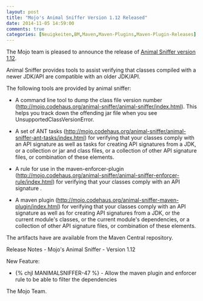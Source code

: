```yaml
---
layout: post
title: "Mojo's Animal Sniffer Version 1.12 Released"
date: 2014-11-05 14:59:00
comments: true
categories: [Neuigkeiten,BM,Maven,Maven-Plugins,Maven-Plugin-Releases]
---
```

The Mojo team is pleased to announce the release of 
[Animal Sniffer version 1.12](http://mojo.codehaus.org/animal-sniffer/).

Animal Sniffer provides tools to assist verifying that classes
compiled with a newer JDK/API are compatible with an older JDK/API.

The following tools are provided by animal sniffer:

* A command line tool to dump the class file version number
(http://mojo.codehaus.org/animal-sniffer/animal-sniffer/index.html).
This helps you track down the offending jar file when you see
UnsupportedClassVersionError.

* A set of ANT tasks
(http://mojo.codehaus.org/animal-sniffer/animal-sniffer-ant-tasks/index.html)
for verifying that your classes comply with an API signature as well
as tasks for creating API signatures from a JDK, or a collection or
jar and class files, or a collection of other API signature files, or
combination of these elements.

* A rule for use in the maven-enforcer-plugin
(http://mojo.codehaus.org/animal-sniffer/animal-sniffer-enforcer-rule/index.html)
for verifying that your classes comply with an API signature .

* A maven plugin
(http://mojo.codehaus.org/animal-sniffer-maven-plugin/index.html) for
verifying that your classes comply with an API signature as well as
for creating API signatures from a JDK, or the current module's
classes, or the current module's dependencies, or a collection of
other API signature files, or combination of these elements.

The artifacts have are available from the Maven Central repository.

Release Notes - Mojo's Animal Sniffer - Version 1.12

New Feature:

 * {% chjl MANIMALSNIFFER-47 %} - Allow the maven plugin and enforcer rule to be able to filter the dependencies

The Mojo Team.
